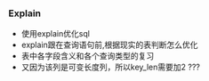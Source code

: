 ### Explain

- 使用explain优化sql
- explain跟在查询语句前,根据现实的表判断怎么优化
- 表中各字段含义和各个查询类型的复习
- 又因为该列是可变长度列，所以key_len需要加2 ???

